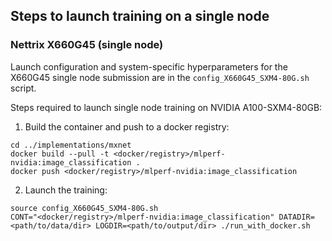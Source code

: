 ## Steps to launch training on a single node

### Nettrix X660G45 (single node)

Launch configuration and system-specific hyperparameters for the X660G45 single node submission are in the `config_X660G45_SXM4-80G.sh` script.

Steps required to launch single node training on NVIDIA A100-SXM4-80GB:

1. Build the container and push to a docker registry:

```
cd ../implementations/mxnet
docker build --pull -t <docker/registry>/mlperf-nvidia:image_classification .
docker push <docker/registry>/mlperf-nvidia:image_classification
```

2. Launch the training:

```
source config_X660G45_SXM4-80G.sh
CONT="<docker/registry>/mlperf-nvidia:image_classification" DATADIR=<path/to/data/dir> LOGDIR=<path/to/output/dir> ./run_with_docker.sh

